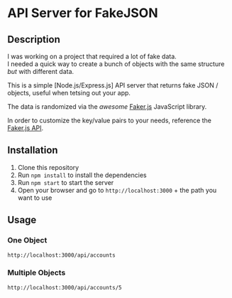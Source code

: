 # API Server for FakeJSON

## Description

I was working on a project that required a lot of fake data. <br>
I needed a quick way to create a bunch of objects with the same structure _but_ with different data. <br>

This is a simple [Node.js/Express.js] API server that returns fake JSON / objects, useful when tetsing out your app.

The data is randomized via the _awesome_ [Faker.js](https://fakerjs.dev) JavaScript library.

In order to customize the key/value pairs to your needs, reference the [Faker.js API](https://fakerjs.dev/api).

## Installation

1. Clone this repository
2. Run `npm install` to install the dependencies
3. Run `npm start` to start the server
4. Open your browser and go to `http://localhost:3000` + the path you want to use

## Usage

### One Object

`http://localhost:3000/api/accounts`

### Multiple Objects

`http://localhost:3000/api/accounts/5`
